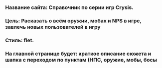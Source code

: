 ### Название сайта: Справочник по серии игр Crysis.
### Цель: Расказать о всём оружии, мобах и NPS в игре, завлечь новых пользователей в игру 
### Стиль: flet.
### На главной странице будет: краткое описание сюжета и шапка с переходом по пунктам (НПС, оружие, мобы, босы
